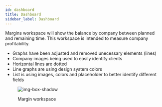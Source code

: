 ```yaml
---
id: dashboard
title: Dashboard
sidebar_label: Dashboard
---
```

Margins workspace will show the balance by company between planned and remaining time. This workspace is intended to measure company profitability.

- Graphs have been adjusted and removed unecessary elements (lines)
- Company images being used to easily identify clients
- Horizontal lines are dotted
- Line graphs are using design system colors
- List is using images, colors and placeholder to better identify different fields

<figure>

![img-box-shadow](/img/design/design-ws-margins.png)
<figcaption>Margin workspace</figcaption>
</figure>


